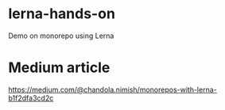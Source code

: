 # lerna-hands-on
Demo on monorepo using Lerna

# Medium article
https://medium.com/@chandola.nimish/monorepos-with-lerna-b1f2dfa3cd2c
